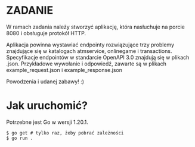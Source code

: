 # ZADANIE

W ramach zadania należy stworzyć aplikację, która nasłuchuje na porcie 8080 i obsługuje protokół HTTP.

Aplikacja powinna wystawiać endpointy rozwiązujące trzy problemy znajdujące się w katalogach atmservice, onlinegame i transactions. 
Specyfikacje endpointów w standarcie OpenAPI 3.0 znajdują się w plikach .json.
Przykładowe wywołanie i odpowiedź, zawarte są w plikach example_request.json i example_response.json

Powodzenia i udanej zabawy! :)


# Jak uruchomić?

Potrzebne jest Go w wersji 1.20.1.

```
$ go get # tylko raz, żeby pobrać zależności
$ go run .
```